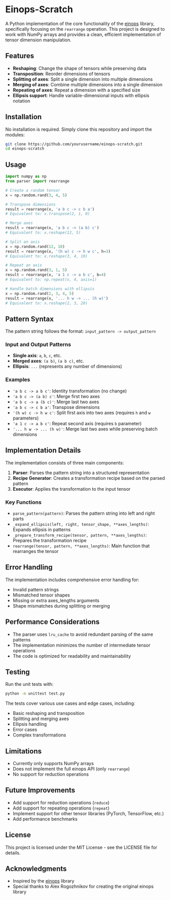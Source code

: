 # Einops-Scratch

A Python implementation of the core functionality of the [einops](https://github.com/arogozhnikov/einops) library, specifically focusing on the `rearrange` operation. This project is designed to work with NumPy arrays and provides a clean, efficient implementation of tensor dimension manipulation.

## Features

- **Reshaping**: Change the shape of tensors while preserving data
- **Transposition**: Reorder dimensions of tensors
- **Splitting of axes**: Split a single dimension into multiple dimensions
- **Merging of axes**: Combine multiple dimensions into a single dimension
- **Repeating of axes**: Repeat a dimension with a specified size
- **Ellipsis support**: Handle variable-dimensional inputs with ellipsis notation

## Installation

No installation is required. Simply clone this repository and import the modules:

```bash
git clone https://github.com/yourusername/einops-scratch.git
cd einops-scratch
```

## Usage

```python
import numpy as np
from parser import rearrange

# Create a random tensor
x = np.random.rand(3, 4, 5)

# Transpose dimensions
result = rearrange(x, 'a b c -> c b a')
# Equivalent to: x.transpose(2, 1, 0)

# Merge axes
result = rearrange(x, 'a b c -> (a b) c')
# Equivalent to: x.reshape(12, 5)

# Split an axis
x = np.random.rand(12, 10)
result = rearrange(x, '(h w) c -> h w c', h=3)
# Equivalent to: x.reshape(3, 4, 10)

# Repeat an axis
x = np.random.rand(3, 1, 5)
result = rearrange(x, 'a 1 c -> a b c', b=4)
# Equivalent to: np.repeat(x, 4, axis=1)

# Handle batch dimensions with ellipsis
x = np.random.rand(2, 3, 4, 5)
result = rearrange(x, '... h w -> ... (h w)')
# Equivalent to: x.reshape(2, 3, 20)
```

## Pattern Syntax

The pattern string follows the format: `input_pattern -> output_pattern`

### Input and Output Patterns

- **Single axis**: `a`, `b`, `c`, etc.
- **Merged axes**: `(a b)`, `(a b c)`, etc.
- **Ellipsis**: `...` (represents any number of dimensions)

### Examples

- `'a b c -> a b c'`: Identity transformation (no change)
- `'a b c -> (a b) c'`: Merge first two axes
- `'a b c -> a (b c)'`: Merge last two axes
- `'a b c -> c b a'`: Transpose dimensions
- `'(h w) c -> h w c'`: Split first axis into two axes (requires `h` and `w` parameters)
- `'a 1 c -> a b c'`: Repeat second axis (requires `b` parameter)
- `'... h w -> ... (h w)'`: Merge last two axes while preserving batch dimensions

## Implementation Details

The implementation consists of three main components:

1. **Parser**: Parses the pattern string into a structured representation
2. **Recipe Generator**: Creates a transformation recipe based on the parsed pattern
3. **Executor**: Applies the transformation to the input tensor

### Key Functions

- `parse_pattern(pattern)`: Parses the pattern string into left and right parts
- `_expand_ellipsis(left, right, tensor_shape, **axes_lengths)`: Expands ellipsis in patterns
- `_prepare_transform_recipe(tensor, pattern, **axes_lengths)`: Prepares the transformation recipe
- `rearrange(tensor, pattern, **axes_lengths)`: Main function that rearranges the tensor

## Error Handling

The implementation includes comprehensive error handling for:

- Invalid pattern strings
- Mismatched tensor shapes
- Missing or extra axes_lengths arguments
- Shape mismatches during splitting or merging

## Performance Considerations

- The parser uses `lru_cache` to avoid redundant parsing of the same patterns
- The implementation minimizes the number of intermediate tensor operations
- The code is optimized for readability and maintainability

## Testing

Run the unit tests with:

```bash
python -m unittest test.py
```

The tests cover various use cases and edge cases, including:

- Basic reshaping and transposition
- Splitting and merging axes
- Ellipsis handling
- Error cases
- Complex transformations

## Limitations

- Currently only supports NumPy arrays
- Does not implement the full einops API (only `rearrange`)
- No support for reduction operations

## Future Improvements

- Add support for reduction operations (`reduce`)
- Add support for repeating operations (`repeat`)
- Implement support for other tensor libraries (PyTorch, TensorFlow, etc.)
- Add performance benchmarks

## License

This project is licensed under the MIT License - see the LICENSE file for details.

## Acknowledgments

- Inspired by the [einops](https://github.com/arogozhnikov/einops) library
- Special thanks to Alex Rogozhnikov for creating the original einops library 